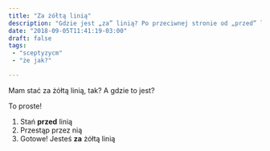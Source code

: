 ```yaml
---
title: "Za żółtą linią"
description: "Gdzie jest „za” linią? Po przeciwnej stronie od „przed” linią?"
date: "2018-09-05T11:41:19-03:00"
draft: false
tags:
 - "sceptyzycm"
 - "że jak?"

---
```


Mam stać za żółtą linią, tak? A gdzie to jest?

To proste!

1. Stań **przed** linią
1. Przestąp przez nią
1. Gotowe! Jesteś **za** żółtą linią
